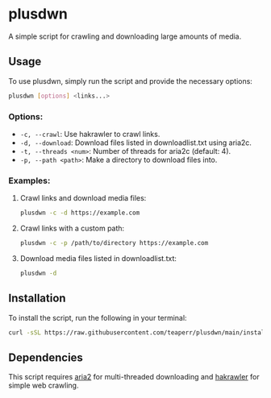 # plusdwn

A simple script for crawling and downloading large amounts of media.

## Usage

To use plusdwn, simply run the script and provide the necessary options:

```bash
plusdwn [options] <links...>
```

### Options:

- `-c, --crawl`: Use hakrawler to crawl links.
- `-d, --download`: Download files listed in downloadlist.txt using aria2c.
- `-t, --threads <num>`: Number of threads for aria2c (default: 4).
- `-p, --path <path>`: Make a directory to download files into.

### Examples:

1. Crawl links and download media files:
   ```bash
   plusdwn -c -d https://example.com
   ```

2. Crawl links with a custom path:
   ```bash
   plusdwn -c -p /path/to/directory https://example.com
   ```

3. Download media files listed in downloadlist.txt:
   ```bash
   plusdwn -d
   ```

## Installation

To install the script, run the following in your terminal:

```bash
curl -sSL https://raw.githubusercontent.com/teaperr/plusdwn/main/install.sh | bash
```

## Dependencies

This script requires [aria2](https://aria2.github.io/) for multi-threaded downloading and [hakrawler](https://github.com/hakluke/hakrawler) for simple web crawling.

